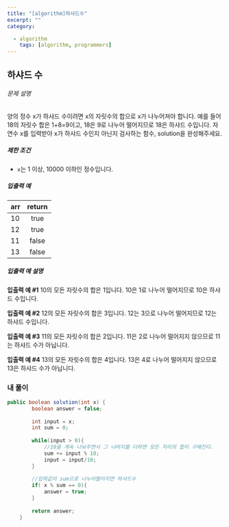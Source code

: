 ```yaml
---  
title: "[algorithm]하샤드수"
excerpt: ""  
category:  

  - algorithm  
    tags: [algorithm, programmers]
---  
```


## 하샤드 수

###### 문제 설명

양의 정수 x가 하샤드 수이려면 x의 자릿수의 합으로 x가 나누어져야 합니다. 예를 들어 18의 자릿수 합은 1+8=9이고, 18은 9로 나누어 떨어지므로 18은 하샤드 수입니다. 자연수 x를 입력받아 x가 하샤드 수인지 아닌지 검사하는 함수, solution을 완성해주세요.

##### 제한 조건

- `x`는 1 이상, 10000 이하인 정수입니다.

##### 입출력 예

| arr  | return |
| ---- | :----: |
| 10   |  true  |
| 12   |  true  |
| 11   | false  |
| 13   | false  |

##### 입출력 예 설명

**입출력 예 #1**
10의 모든 자릿수의 합은 1입니다. 10은 1로 나누어 떨어지므로 10은 하샤드 수입니다.

**입출력 예 #2**
12의 모든 자릿수의 합은 3입니다. 12는 3으로 나누어 떨어지므로 12는 하샤드 수입니다.

**입출력 예 #3**
11의 모든 자릿수의 합은 2입니다. 11은 2로 나누어 떨어지지 않으므로 11는 하샤드 수가 아닙니다.

**입출력 예 #4**
13의 모든 자릿수의 합은 4입니다. 13은 4로 나누어 떨어지지 않으므로 13은 하샤드 수가 아닙니다.

### 내 풀이

```java
public boolean solution(int x) {
        boolean answer = false;
        
        int input = x;
        int sum = 0;
    
        while(input > 0){
            //10을 계속 나눠주면서 그 나머지를 더하면 모든 자리의 합이 구해진다.
        	sum += input % 10;
            input = input/10;
        }
		
    	//입력값이 sum으로 나누어떨어지면 하샤드수
        if( x % sum == 0){
            answer = true;
        }
        
        return answer;
    }
```

